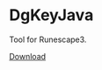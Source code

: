 # DgKeyJava
Tool for Runescape3.

[Download](https://github.com/rillis/DGKeyJava/releases/latest "Last Version")